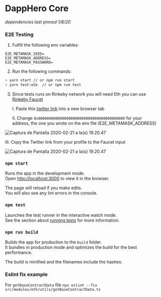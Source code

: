 # DappHero Core

_dependencies last pinned 1/8/20_

### E2E Testing

1. Fulfill the following env variables:

```
E2E_METAMASK_SEED=
E2E_METAMASK_ADDRESS=
E2E_METAMASK_PASSWORD=
```

2. Run the following commands:

```sh
> yarn start // or npm run start
> yarn test:e2e  // or npm run test
```

3. Since tests runs on Rinkeby network you will need Eth you can use [Rinkeby Faucet](https://faucet.rinkeby.io)

   I. Paste this [twitter link](https://twitter.com/intent/tweet?text=Requesting%20faucet%20funds%20into%200x0000000000000000000000000000000000000000%20on%20the%20%23Rinkeby%20%23Ethereum%20test%20network.) into a new browser tab

   II. Change `0x0000000000000000000000000000000000000000` for your address, the one you wrote on the env file (E2E_METAMASK_ADDRESS)

![Captura de Pantalla 2020-02-21 a la(s) 19.20.47](https://i.imgur.com/thXJHfw.png)

III. Copy the Twitter link from your profile to the Faucet input

![Captura de Pantalla 2020-02-21 a la(s) 19.20.47](https://i.imgur.com/1PBDcFR.png)

### `npm start`

Runs the app in the development mode.<br />
Open [http://localhost:3000](http://localhost:3000) to view it in the browser.

The page will reload if you make edits.<br />
You will also see any lint errors in the console.

### `npm test`

Launches the test runner in the interactive watch mode.<br />
See the section about [running tests](https://facebook.github.io/create-react-app/docs/running-tests) for more information.

### `npm run build`

Builds the app for production to the `build` folder.<br />
It bundles in production mode and optimizes the build for the best performance.

The build is minified and the filenames include the hashes.<br />

### Eslint fix example

For `getBaseContractData` file
`npx eslint --fix src/modules/eth/utils/getBaseContractData.ts`
